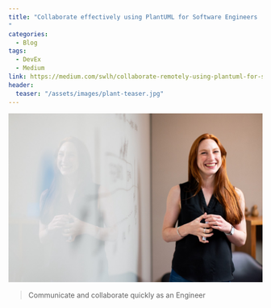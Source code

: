 ```yaml
---
title: "Collaborate effectively using PlantUML for Software Engineers
"
categories:
  - Blog
tags:
  - DevEx
  - Medium
link: https://medium.com/swlh/collaborate-remotely-using-plantuml-for-software-engineers-31987747483c
header:
  teaser: "/assets/images/plant-teaser.jpg"
---
```

![Hero Image](/assets/images/plant-teaser.jpg)

> Communicate and collaborate quickly as an Engineer